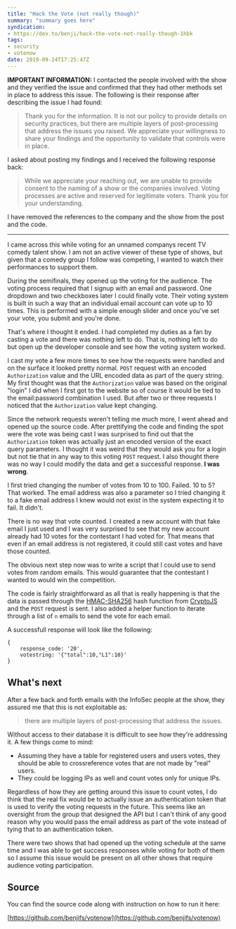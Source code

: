 ```yaml
---
title: "Hack the Vote (not really though)"
summary: "summary goes here"
syndication:
- https://dev.to/benji/hack-the-vote-not-really-though-1hbk
tags:
- security
- votenow
date: 2019-09-24T17:25:47Z
---
```

**IMPORTANT INFORMATION:** I contacted the people involved with the show and they verified the issue and confirmed that they had other methods set in place to address this issue. The following is their response after describing the issue I had found:

>Thank you for the information. It is not our policy to provide details on security practices, but there are multiple layers of post-processing that address the issues you raised. We appreciate your willingness to share your findings and the opportunity to validate that controls were in place.

I asked about posting my findings and I received the following response back:

>While we appreciate your reaching out, we are unable to provide consent to the naming of a show or the companies involved. Voting processes are active and reserved for legitimate voters.  Thank you for your understanding.

I have removed the references to the company and the show from the post and the code.

---

I came across this while voting for an unnamed companys recent TV comedy talent show. I am not an active viewer of these type of shows, but given that a comedy group I follow was competing, I wanted to watch their performances to support them.

During the semifinals, they opened up the voting for the audience. The voting process required that I signup with an email and password. One dropdown and two checkboxes later I could finally vote. Their voting system is built in such a way that an individual email account can vote up to 10 times. This is performed with a simple enough slider and once you've set your vote, you submit and you're done.

That's where I thought it ended. I had completed my duties as a fan by casting a vote and there was nothing left to do. That is, nothing left to do but open up the developer console and see how the voting system worked.

I cast my vote a few more times to see how the requests were handled and on the surface it looked pretty normal. `POST` request with an encoded `Authorization` value and the URL encoded data as part of the query string. My first thought was that the `Authorization` value was based on the original "login" I did when I first got to the website so of course it would be tied to the email:password combination I used. But after two or three requests I noticed that the `Authorization` value kept changing.

Since the network requests weren't telling me much more, I went ahead and opened up the source code. After prettifying the code and finding the spot were the vote was being cast I was surprised to find out that the `Authorization` token was actually just an encoded version of the exact query parameters. I thought it was weird that they would ask you for a login but not tie that in any way to this voting `POST` request. I also thought there was no way I could modify the data and get a successful response. **I was wrong**.

I first tried changing the number of votes from 10 to 100. Failed. 10 to 5? That worked. The email address was also a parameter so I tried changing it to a fake email address I knew would not exist in the system expecting it to fail. It didn't. 

There is no way that vote counted. I created a new account with that fake email I just used and I was very surprised to see that my new account already had 10 votes for the contestant I had voted for. That means that even if an email address is not registered, it could still cast votes and have those counted.

The obvious next step now was to write a script that I could use to send votes from random emails. This would guarantee that the contestant I wanted to would win the competition.

The code is fairly straightforward as all that is really happening is that the data is passed through the [HMAC-SHA256](https://en.wikipedia.org/wiki/HMAC) hash function from [CryptoJS](https://github.com/brix/crypto-js) and the `POST` request is sent. I also added a helper function to iterate through a list of `n` emails to send the vote for each email.

A successfull response will look like the following:

```
{
    response_code: '20',
    votestring: '{"total":10,"L1":10}'
}
```
## What's next

After a few back and forth emails with the InfoSec people at the show, they assured me that this is not exploitable as:
> there are multiple layers of post-processing that address the issues.

Without access to their database it is difficult to see how they're addressing it. A few things come to mind:

* Assuming they have a table for registered users and users votes, they should be able to crossreference votes that are not made by "real" users.
* They could be logging IPs as well and count votes only for unique IPs.

Regardless of how they are getting around this issue to count votes, I do think that the real fix would be to actually issue an authentication token that is used to verify the voting requests in the future. This seems like an oversight from the group that designed the API but I can't think of any good reason why you would pass the email address as part of the vote instead of tying that to an authentication token.

There were two shows that had opened up the voting schedule at the same time and I was able to get success responses while voting for both of them so I assume this issue would be present on all other shows that require audience voting participation.

## Source

You can find the source code along with instruction on how to run it here:

[https://github.com/benjifs/votenow](https://github.com/benjifs/votenow)

